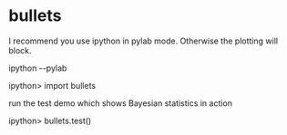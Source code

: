 bullets
=======

I recommend you use ipython in pylab mode. Otherwise the plotting will block.

ipython --pylab

ipython> import bullets

run the test demo which shows Bayesian statistics in action

ipython> bullets.test()



